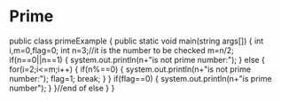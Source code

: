 # Prime
public class primeExample
{
public static void main(string args[])
{
int i,m=0,flag=0;
int n=3;//it is the number to be checked
m=n/2;
if(n==0||n==1)
{
system.out.println(n+"is not prime number:");
}
else
{
for(i=2;i<=m;i++)
{
if(n%==0)
{
system.out.println(n+"is not prime number:");
flag=1;
break;
}
}
if(flag==0)
{
system.out.println(n+"is prime number");
}
}//end of else
}
}
